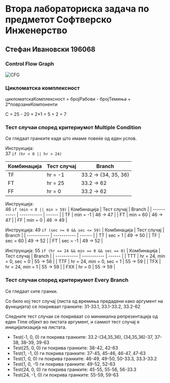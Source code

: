 # Втора лабораториска задача по предметот Софтверско Инженерство

## Стефан Ивановски 196068

### Control Flow Graph
![CFG](https://raw.githubusercontent.com/limepixl/SI_lab2_196068/main/CFD.png)

### Цикломатска комплексност
цикломатскаКомплексност = бројРабови - бројТемиња + 2*поврзаниКомпоненти

C = 25 - 20 + 2*1 = 5 + 2 = 7

### Тест случаи според критериумот Multiple Condition

Се гледаат гранките каде што имаме повеќе од еден услов.

Инструкција:  
37 `if (hr < 0 || hr > 24)`

| Комбинација | Тест случај | Branch |
| ----------- | ----------- | ------ |
| TF | hr = -1 | 33.2 -> (34, 35, 36) |
| FT | hr = 25 | 33.2 -> 62 |  
| FF | hr = 0 | 33.2 -> 62 |  

Инструкција:  
46 `if (min < 0 || min > 59)`
| Комбинација | Тест случај | Branch |
| ----------- | ----------- | ------ |
| TF | min = -1 | 46 -> 47 |
| FT | min = 60 | 46 -> 47 |
| FF | min = 0 | 46 -> 49 |

Инструкција:
49 `if (sec >= 0 && sec <= 59)`
| Комбинација | Тест случај | Branch |
| ----------- | ----------- | ------ |
| TT | sec = 1 | 49 -> 50 |
| TF | sec = 60 | 49 -> 52 |
| FT | sec = -1 | 49 -> 52 |

Инструкција:
55 `if (hr == 24 && min == 0 && sec == 0)`
| Комбинација | Тест случај | Branch |
| ----------- | ----------- | ------ |
| TTT | hr = 24, min = 0, sec = 0 | 55 -> 56 |
| TTF | hr = 24, min = 0, sec = 1 | 55 -> 59 |
| TFX | hr = 24, min = 1 | 55 -> 59 |
| FXX | hr = 0 | 55 -> 59 |

### Тест случаи според критериумот Every Branch

Се гледаат сите гранки. 

Со било кој тест случај (листа од времиња предадени како аргумент на функцијата) се покриваат гранките: 31-33.1, 33.1-33.2, 33.2-62

Следните тест случаи се покриваат со минимална репрезентација од еден Time објект во листата аргумент, и самиот тест случај е иницијализација на листата.

- Test(-1, 0, 0) ги покрива гранките: 33.2-(34,35,36), (34,35,36)-37, 37-38, 38-39, 39-63
- Test(25, 0, 0) ги покрива гранките: 38-42, 42-63
- Test(1, -1, 0) ги покрива гранките: 37-45, 45-46, 46-47, 47-63
- Test(1, 0, 0) ги покрива гранките: 46-49, 49-50, 50-33.3, 33.3-33.2
- Test(1, 0, -1) ги покрива гранките: 49-52, 52-63
- Test(24, 0, 0) ги покрива гранките: 45-55, 55-56, 56-33.3
- Test(24, -1, 0) ги покрива гранките: 55-59, 59-63 

### 
